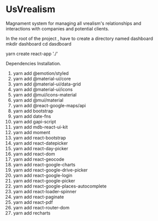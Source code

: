 # UsVrealism
Magnament system for managing all  vrealism's relationships and interactions with companies and potential clients.

In the root of the project , have to create a directory named dashboard mkdir dashboard 
cd dasdboard

yarn create react-app './'

Dependencies Installation.

1. yarn add @emotion/styled
2. yarn add @material-ui/core
3. yarn add @material-ui/data-grid
4. yarn add @material-ui/icons
5. yarn add @mui/icons-material
6. yarn add @mui/material
7. yarn add @react-google-maps/api
8. yarn add bootstrap
9. yarn add date-fns
10. yarn add gapi-script
11. yarn add mdb-react-ui-kit
12. yarn add moment
13. yarn add react-bootstrap
14. yarn add react-datepicker
15. yarn add react-day-picker
16. yarn add react-dom
17. yarn add react-geocode
18. yarn add react-google-charts
19. yarn add react-google-drive-picker
20. yarn add react-google-login
21. yarn add react-google-picker
22. yarn add react-google-places-autocomplete
23. yarn add react-loader-spinner
24. yarn add react-paginate
25. yarn add react-pdf
26. yarn add react-router-dom
27. yarn add recharts

















